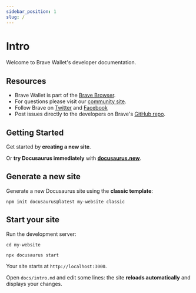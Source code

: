 ```yaml
---
sidebar_position: 1
slug: /
---
```


# Intro

Welcome to Brave Wallet's developer documentation.


## Resources

- Brave Wallet is part of the [Brave Browser](https://brave.com/download/).
- For questions please visit our [community site](https://community.brave.com/c/support-and-troubleshooting/wallet/131).
- Follow Brave on [Twitter](https://twitter.com/brave) and [Facebook](https://www.facebook.com/BraveSoftware)
- Post issues directly to the developers on Brave's [GitHub repo](https://github.com/brave/brave-browser/issues/new/choose).

## Getting Started

Get started by **creating a new site**.

Or **try Docusaurus immediately** with **[docusaurus.new](https://docusaurus.new)**.

## Generate a new site

Generate a new Docusaurus site using the **classic template**:

```shell
npm init docusaurus@latest my-website classic
```

## Start your site

Run the development server:

```shell
cd my-website

npx docusaurus start
```

Your site starts at `http://localhost:3000`.

Open `docs/intro.md` and edit some lines: the site **reloads automatically** and displays your changes.
